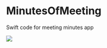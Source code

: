 # MinutesOfMeeting
Swift code for meeting minutes app

<img src="Screen-Shot 2020-06-11 at 1.40.37 AM.png">
